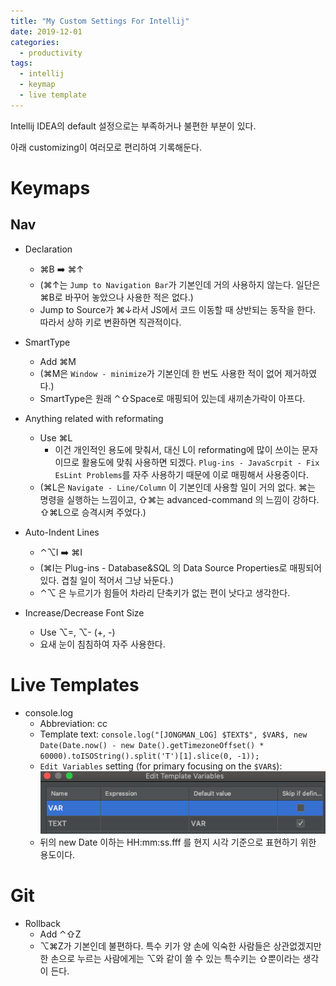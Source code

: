 ```yaml
---
title: "My Custom Settings For Intellij"
date: 2019-12-01
categories: 
  - productivity
tags:
  - intellij
  - keymap
  - live template
---
```



Intellij IDEA의 default 설정으로는 부족하거나 불편한 부분이 있다.

아래 customizing이 여러모로 편리하여 기록해둔다.

# Keymaps

## Nav

- Declaration
  - ⌘B :arrow_right: ⌘↑
  - (⌘↑는 `Jump to Navigation Bar`가 기본인데 거의 사용하지 않는다. 일단은 ⌘B로 바꾸어 놓았으나 사용한 적은 없다.)
  - Jump to Source가 ⌘↓라서 JS에서 코드 이동할 때 상반되는 동작을 한다. 따라서 상하 키로 변환하면 직관적이다.
  
- SmartType
  - Add ⌘M
  - (⌘M은 `Window - minimize`가 기본인데 한 번도 사용한 적이 없어 제거하였다.)
  - SmartType은 원래 ⌃⇧Space로 매핑되어 있는데 새끼손가락이 아프다. 
    
- Anything related with reformating
  - Use ⌘L
    - 이건 개인적인 용도에 맞춰서, 대신 L이 reformating에 많이 쓰이는 문자이므로 활용도에 맞춰 사용하면 되겠다. `Plug-ins - JavaScrpit - Fix EsLint Problems`를 자주 사용하기 때문에 이로 매핑해서 사용중이다.
  - (⌘L은 `Navigate - Line/Column` 이 기본인데 사용할 일이 거의 없다. ⌘는 명령을 실행하는 느낌이고, ⇧⌘는 advanced-command 의 느낌이 강하다. ⇧⌘L으로 승격시켜 주었다.)

- Auto-Indent Lines
  - ⌃⌥I :arrow_right: ⌘I
  - (⌘I는 Plug-ins - Database&SQL 의 Data Source Properties로 매핑되어 있다. 겹칠 일이 적어서 그냥 놔둔다.)
  - ⌃⌥ 은 누르기가 힘들어 차라리 단축키가 없는 편이 낫다고 생각한다.
  
- Increase/Decrease Font Size
  - Use ⌥=, ⌥- (+, -)
  - 요새 눈이 침침하여 자주 사용한다.

# Live Templates

- console.log
  - Abbreviation: cc
  - Template text: `console.log("[JONGMAN_LOG] $TEXT$", $VAR$, new Date(Date.now() - new Date().getTimezoneOffset() * 60000).toISOString().split('T')[1].slice(0, -1));`
  - `Edit Variables` setting (for primary focusing on the `$VAR$`): 
    ![](_images/.2019-12-02-intellij_images/edit_variable.png)
  - 뒤의 new Date 이하는 HH:mm:ss.fff 를 현지 시각 기준으로 표현하기 위한 용도이다.

# Git

- Rollback
  - Add ⌃⇧Z
  - ⌥⌘Z가 기본인데 불편하다. 특수 키가 양 손에 익숙한 사람들은 상관없겠지만 한 손으로 누르는 사람에게는 ⌥와 같이 쓸 수 있는 특수키는 ⇧뿐이라는 생각이 든다.